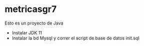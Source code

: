 # metricasgr7

Esto es un proyecto de Java

* Instalar JDK 11
* Instalar la bd Mysql y correr el script de base de datos init.sql
